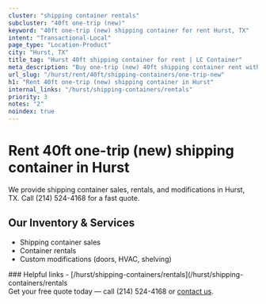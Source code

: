 ```yaml
---
cluster: "shipping container rentals"
subcluster: "40ft one-trip (new)"
keyword: "40ft one-trip (new) shipping container for rent Hurst, TX"
intent: "Transactional-Local"
page_type: "Location-Product"
city: "Hurst, TX"
title_tag: "Hurst 40ft shipping container for rent | LC Container"
meta_description: "Buy one-trip (new) 40ft shipping container rent with local delivery in Hurst, TX. LC Container — local Since 2003. Request a fast quote today."
url_slug: "/hurst/rent/40ft/shipping-containers/one-trip-new"
h1: "Rent 40ft one-trip (new) shipping container in Hurst"
internal_links: "/hurst/shipping-containers/rentals"
priority: 3
notes: "2"
noindex: true
---
```


# Rent 40ft one-trip (new) shipping container in Hurst

We provide shipping container sales, rentals, and modifications in Hurst, TX. Call (214) 524-4168 for a fast quote.

## Our Inventory & Services
- Shipping container sales
- Container rentals
- Custom modifications (doors, HVAC, shelving)

<div data-section="internal-links">
### Helpful links
- [/hurst/shipping-containers/rentals](/hurst/shipping-containers/rentals
</div>

<div data-section="cta">
Get your free quote today — call (214) 524-4168 or <a href="/contact">contact us</a>.
</div>

<script type="application/ld+json">{"@context":"https://schema.org","@type":"FAQPage","mainEntity":[{"@type":"Question","name":"How much does delivery cost in Hurst, TX?","acceptedAnswer":{"@type":"Answer","text":"Delivery costs vary by distance and container size. Most deliveries in Hurst, TX range from $150-$300. Call (214) 524-4168 for an exact quote based on your specific location."}},{"@type":"Question","name":"Do you offer financing or payment plans?","acceptedAnswer":{"@type":"Answer","text":"We accept major credit cards, checks, and can discuss commercial terms for bulk purchases. Call (214) 524-4168 to discuss options."}},{"@type":"Question","name":"Can you customize containers in Hurst, TX?","acceptedAnswer":{"@type":"Answer","text":"Yes — we perform modifications like doors, HVAC, insulation, and shelving. Request a custom quote at (214) 524-4168 or via our contact form."}}]}</script>
